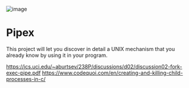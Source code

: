 ![image](https://github.com/user-attachments/assets/84e2b236-69ef-4eae-a9d6-6f24ad3516f1)

# Pipex
This project will let you discover in detail a UNIX mechanism that you already know by using it in your program.

https://ics.uci.edu/~aburtsev/238P/discussions/d02/discussion02-fork-exec-pipe.pdf
https://www.codequoi.com/en/creating-and-killing-child-processes-in-c/

